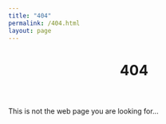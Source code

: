 ```yaml
---
title: "404"
permalink: /404.html
layout: page
---
```


<header><h1>404</h1></header>

This is not the web page you are looking for...
